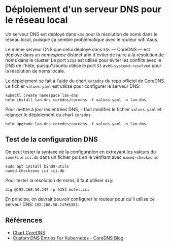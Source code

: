 # Déploiement d'un serveur DNS pour le réseau local

Un serveur DNS est déployé dans `k3s` pour la résolution de noms dans le réseau local, puisque ça semble problématique avec le routeur wifi Asus.

Le même serveur DNS que celui déployé dans `k3s` ― CoreDNS ― est déployé dans un _namespace_ distinct afin d'éviter de nuire à la résolution de noms dans le cluster. Le port `5353` est utilisé pour éviter les conflits avec le DNS de l'hôte, puisqu'Ubuntu utilise le port `53` avec `systemd-resolved` pour la résolution de noms locale.

Le déploiement se fait à l'aide du chart `coredns` du repo officiel de CoreDNS. Le fichier `values.yaml` est utilisé pour configurer le serveur DNS:

```shell
kubectl create namespace lan-dns
helm install lan-dns coredns/coredns -f values.yaml -n lan-dns
```

Pour mettre à jour les entrées DNS, il faut modifier le fichier `values.yaml` et relancer le déploiement du chart `coredns`:

```shell
helm upgrade lan-dns coredns/coredns -f values.yaml -n lan-dns
```

## Test de la configuration DNS

On peut tester la syntaxe de la configuration en extrayant les valeurs du `zoneFile` `ici.db` dans un fichier puis en le vérifiant avec `named-checkzone`:

```shell
sudo apt install bind9-utils
named-checkzone ici ici.db
```

Pour tester la résolution de noms, il faut utiliser `dig`:

```shell
dig @192.168.50.247 -p 5353 motel.ici
```

En principe, on devrait pouvoir configurer le routeur pour qu'il utilise ce serveur DNS: `192.168.50.247#5353`.

## Références

- [Chart CoreDNS](https://github.com/coredns/helm)
- [Custom DNS Entries For Kubernetes - CoreDNS Blog](https://coredns.io/2017/05/08/custom-dns-entries-for-kubernetes/)
